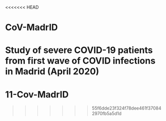<<<<<<< HEAD
# CoV-MadrID
Study of severe COVID-19 patients from first wave of COVID infections in Madrid (April 2020)
=======
# 11-Cov-MadrID
>>>>>>> 55f6dde23f324f78dee461f370842970fb5a5d1d
